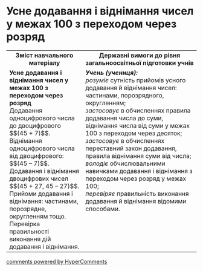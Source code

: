 <div id="hypercomments_widget" class="js-hypercomments-widget invisible"></div>

# Усне додавання і віднімання чисел у межах 100 з переходом через розряд
<table>
  <tr>
    <td width="40%" align="center"><b>Зміст навчального матеріалу<b></td>
    <td width="60%" align="center"><b>Державні вимоги до рівня загальноосвітньої підготовки учнів</b></td>
  </tr>
  <tr>
    <td width="40%" style="vertical-align:top !important;"><b>Усне додавання і віднімання чисел у межах 100 з переходом через розряд</b><br>
Додавання одноцифрового числа до двоцифрового $$(45 + 7)$$.<br>
Віднімання одноцифрового числа від двоцифрового: $$(45 – 7)$$.<br> 
Додавання і віднімання двоцифрових чисел $$(45 + 27, 45 – 27)$$.<br>
Прийоми додавання і віднімання: частинами, порозрядне, округленням тощо. <br> 
Перевірка правильності виконання дій додавання і віднімання.<br></td>
    <td width="60%" style="vertical-align:top !important;"><i><b>Учень (учениця):</b></i><br>
<i>розуміє</i> сутність прийомів усного додавання й віднімання чисел: частинами, порозрядного, округленням;<br>
<i>застосовує</i> в обчисленнях правила додавання числа до суми, віднімання числа від суми у межах 100 з переходом через десяток;<br>
<i>застосовує</i> в обчисленнях переставний закон додавання, правила віднімання суми від числа;<br>
<i>володіє</i> обчислювальними навичками додавання і віднімання з переходом через розряд у межах 100;<br>
<i>перевіряє</i> правильність виконання додавання й віднімання відомими способами.<br></td>
  </tr>
</table>

<div class="js-hypercomments-container">
    <a href="http://hypercomments.com" class="hc-link" title="comments widget">comments powered by HyperComments</a>
</div>